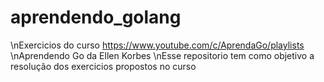 # aprendendo_golang
\nExercicios do curso https://www.youtube.com/c/AprendaGo/playlists
\nAprendendo Go da Ellen Korbes
\nEsse repositorio tem como objetivo a resolução dos exercicios propostos no curso
